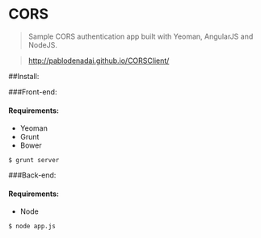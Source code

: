 CORS
====

> Sample CORS authentication app built with Yeoman, AngularJS and NodeJS.

> http://pablodenadai.github.io/CORSClient/
  
##Install:

###Front-end: 

#### Requirements:
  + Yeoman
  + Grunt
  + Bower
  
```$ grunt server```
  
  
###Back-end:

#### Requirements:
  + Node
  
```$ node app.js```
